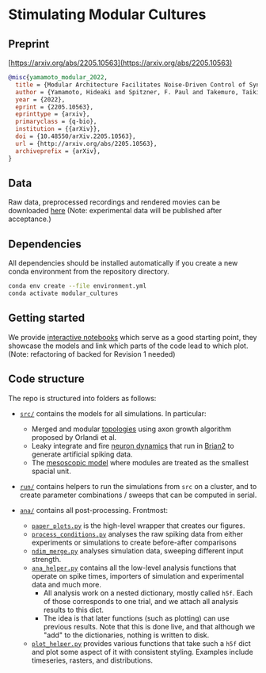 # Stimulating Modular Cultures

## Preprint

[https://arxiv.org/abs/2205.10563](https://arxiv.org/abs/2205.10563)

```bibtex
@misc{yamamoto_modular_2022,
  title = {Modular Architecture Facilitates Noise-Driven Control of Synchrony in Neuronal Networks},
  author = {Yamamoto, Hideaki and Spitzner, F. Paul and Takemuro, Taiki and Buend{\'i}a, Victor and Morante, Carla and Konno, Tomohiro and Sato, Shigeo and {Hirano-Iwata}, Ayumi and Priesemann, Viola and Mu{\~n}oz, Miguel A. and Zierenberg, Johannes and Soriano, Jordi},
  year = {2022},
  eprint = {2205.10563},
  eprinttype = {arxiv},
  primaryclass = {q-bio},
  institution = {{arXiv}},
  doi = {10.48550/arXiv.2205.10563},
  url = {http://arxiv.org/abs/2205.10563},
  archiveprefix = {arXiv},
}
```

## Data

Raw data, preprocessed recordings and rendered movies can be downloaded [here](https://gin.g-node.org/pspitzner/stimulating_modular_cultures)
(Note: experimental data will be published after acceptance.)

## Dependencies

All dependencies should be installed automatically if you create a new conda environment from the repository directory.
```bash
conda env create --file environment.yml
conda activate modular_cultures
```

## Getting started
We provide [interactive notebooks](notebooks) which serve as a good starting point, they showcase the models and link which parts of the code lead to which plot.
(Note: refactoring of backed for Revision 1 needed)


## Code structure
The repo is structured into folders as follows:

- [`src/`](src) contains the models for all simulations. In particular:
    - Merged and modular [topologies](src/topology.py) using axon growth algorithm proposed by Orlandi et al.
    - Leaky integrate and fire [neuron dynamics](src/quadratic_integrate_and_fire.py) that run in [Brian2](https://brian2.readthedocs.io/en/stable/) to generate artificial spiking data.
    - The [mesoscopic model](src/mesoscopic_model.py) where modules are treated as the smallest spacial unit.

- [`run/`](run) contains helpers to run the simulations from `src` on a cluster, and to create parameter combinations / sweeps that can be computed in serial.

- [`ana/`](ana) contains all post-processing. Frontmost:
    - [`paper_plots.py`](ana/paper_plots.py) is the high-level wrapper that creates our figures.
    - [`process_conditions.py`](ana/process_conditions.py) analyses the raw spiking data from either experiments or simulations to create before-after comparisons
    - [`ndim_merge.py`](ana/ndim_merge.py) analyses simulation data, sweeping different input strength.
    - [`ana_helper.py`](ana/ana_helper.py) contains all the low-level analysis functions that operate on spike times, importers of simulation and experimental data and much more.
        * All analysis work on a nested dictionary, mostly  called `h5f`. Each of those corresponds to one trial, and we attach all analysis results to this dict.
        * The idea is that later functions (such as plotting) can use previous results. Note that this is done live, and that although we "add" to the dictionaries, nothing is written to disk.
    - [`plot_helper.py`](ana/plot_helper.py) provides various functions that take such a `h5f` dict and plot some aspect of it with consistent styling. Examples include timeseries, rasters, and distributions.
